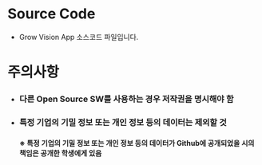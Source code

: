 # Source Code
 - Grow Vision App 소스코드 파일입니다.
   
# 주의사항
- ### 다른 Open Source SW를 사용하는 경우 저작권을 명시해야 함
- ### 특정 기업의 기밀 정보 또는 개인 정보 등의 데이터는 제외할 것
  #### ※  특정 기업의 기밀 정보 또는 개인 정보 등의 데이터가 Github에 공개되었을 시의 책임은 공개한 학생에게 있음 
